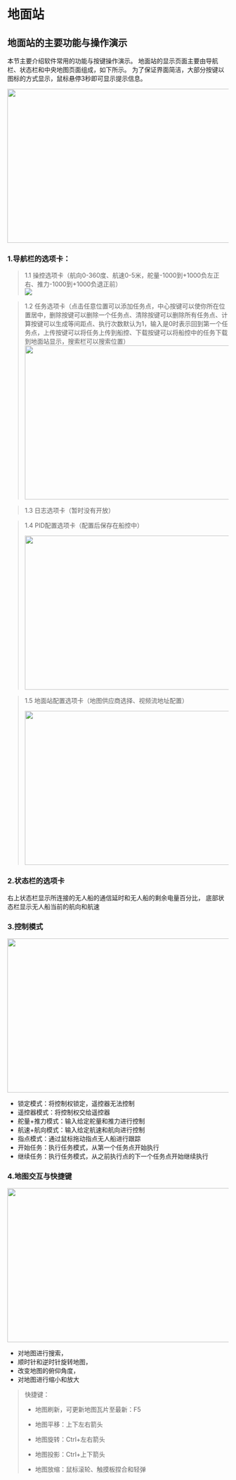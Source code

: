 # 地面站

## 地面站的主要功能与操作演示
本节主要介绍软件常用的功能与按键操作演示。
地面站的显示页面主要由导航栏、状态栏和中央地图页面组成，如下所示。
为了保证界面简洁，大部分按键以图标的方式显示，鼠标悬停3秒即可显示提示信息。 

<image src="https://raw.githubusercontent.com/udreams/XEducate/main/GControl/Images/Map%20interaction.png" width=700 height=350 />  

### 1.导航栏的选项卡：

>1.1 操控选项卡（航向0-360度、航速0-5米，舵量-1000到+1000负左正右、推力-1000到+1000负退正前）  
><image src="https://raw.githubusercontent.com/udreams/XEducate/main/GControl/Images/Manipulation%20tab.png" >

>1.2 任务选项卡（点击任意位置可以添加任务点，中心按键可以使你所在位置居中，删除按键可以删除一个任务点、清除按键可以删除所有任务点、计算按键可以生成等间距点、执行次数默认为1，输入是0时表示回到第一个任务点，上传按键可以将任务上传到船控、下载按键可以将船控中的任务下载到地面站显示，搜索栏可以搜索位置）  
><image src="https://raw.githubusercontent.com/udreams/XEducate/main/GControl/Images/Ground%20Station%20Task%20Mode.png" width=700 height=350 />

>1.3 日志选项卡（暂时没有开放）  

>1.4 PID配置选项卡（配置后保存在船控中）  
> 
><image src="https://raw.githubusercontent.com/udreams/XEducate/main/GControl/Images/Ground%20station%20pid%20configuration.png" width=700 height=350 />

>1.5 地面站配置选项卡（地图供应商选择、视频流地址配置）  
> 
><image src="https://raw.githubusercontent.com/udreams/XEducate/main/GControl/Images/Ground%20Station%20Configuration.png" width=700 height=350 />

### 2.状态栏的选项卡

右上状态栏显示所连接的无人船的通信延时和无人船的剩余电量百分比，
底部状态栏显示无人船当前的航向和航速
### 3.控制模式  

<image src="https://raw.githubusercontent.com/udreams/XEducate/main/GControl/Images/control%20model.png" width=700 height=350 />

* 锁定模式：将控制权锁定，遥控器无法控制
* 遥控器模式：将控制权交给遥控器
* 舵量+推力模式：输入给定舵量和推力进行控制
* 航速+航向模式：输入给定航速和航向进行控制
* 指点模式：通过鼠标拖动指点无人船进行跟踪
* 开始任务：执行任务模式，从第一个任务点开始执行
* 继续任务：执行任务模式，从之前执行点的下一个任务点开始继续执行

### 4.地图交互与快捷键  

<image src="https://raw.githubusercontent.com/udreams/XEducate/main/GControl/Images/Map%20interaction.png" width=700 height=350 />  

* 对地图进行搜索，
* 顺时针和逆时针旋转地图，
* 改变地图的俯仰角度，
* 对地图进行缩小和放大
>快捷键：
> 
>* 地图刷新，可更新地图瓦片至最新：F5
> 
>* 地图平移：上下左右箭头
> 
>* 地图旋转：Ctrl+左右箭头
> 
>* 地图投影：Ctrl+上下箭头
> 
>* 地图放缩：鼠标滚轮、触摸板捏合和轻弹

